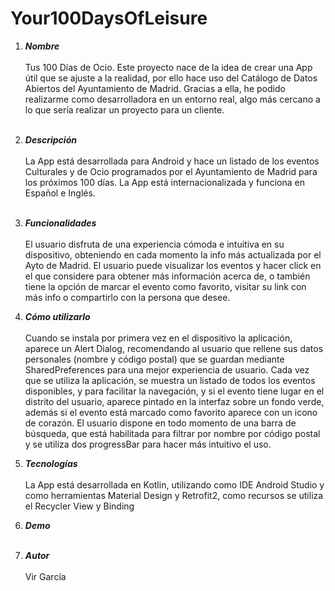 # Your100DaysOfLeisure

1. ***Nombre***<br><br>
Tus 100 Días de Ocio. Este proyecto nace de la idea de crear una App útil que se ajuste a la realidad, por ello hace uso del Catálogo de Datos Abiertos del Ayuntamiento de Madrid. Gracias a ella, he podido realizarme como desarrolladora en un entorno real, algo más cercano a lo que sería realizar un proyecto para un cliente.<br><br>

2. ***Descripción***<br><br>
La App está desarrollada para Android y hace un listado de los eventos Culturales y de Ocio programados por el Ayuntamiento de Madrid para los próximos 100 días. La App está internacionalizada y funciona en Español e Inglés.<br><br>

3. ***Funcionalidades***<br><br>
El usuario disfruta de una experiencia cómoda e intuitiva en su dispositivo, obteniendo en cada momento la info más actualizada por el Ayto de Madrid. El usuario puede visualizar los eventos y hacer click en el que considere para obtener más información acerca de, o también tiene la opción de marcar el evento como favorito, visitar su link con más info o compartirlo con la persona que desee.

5. ***Cómo utilizarlo***<br><br>
Cuando se instala por primera vez en el dispositivo la aplicación, aparece un Alert Dialog, recomendando al usuario que rellene sus datos personales (nombre y código postal) que se guardan mediante SharedPreferences para una mejor experiencia de usuario.
Cada vez que se utiliza la aplicación, se muestra un listado de todos los eventos disponibles, y para facilitar la navegación, y si el evento tiene lugar en el distrito del usuario, aparece pintado en la interfaz sobre un fondo verde, además si el evento está marcado como favorito aparece con un icono de corazón. El usuario dispone en todo momento de una barra de búsqueda, que está habilitada para filtrar por nombre por código postal y se utiliza dos progressBar para hacer más intuitivo el uso.
7. ***Tecnologías***<br><br>
La App está desarrollada en Kotlin, utilizando como IDE Android Studio y como herramientas Material Design y Retrofit2, como recursos se utiliza el Recycler View y Binding
8. ***Demo***<br><br>
9. ***Autor***<br><br>
Vir García


